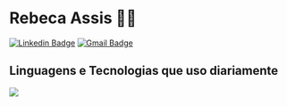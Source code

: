 # Rebeca Assis 👩‍💻

[![Linkedin Badge](https://img.shields.io/badge/-Rebeca%20Assis-081a28?style=flat-square&logo=Linkedin&logoColor=white&link=https://www.linkedin.com/in/rebeca-oliveira-assis/)](https://www.linkedin.com/in/rebeca-oliveira-assis/)
[![Gmail Badge](https://img.shields.io/badge/-rebeca.oassis@hotmail.com-081a28?style=flat-square&logo=Gmail&logoColor=white&link=mailto:rebeca.oassis@hotmail.com)](mailto:rebeca.oassis@hotmail.com)


## Linguagens e Tecnologias que uso diariamente
 <img src="https://skillicons.dev/icons?i=html,css,scss,js,nodejs,express,ts,angular,vue,nuxtjs,vscode,git,github,gitlab" />
